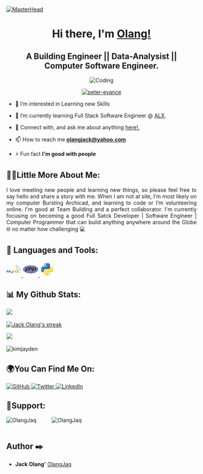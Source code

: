 [![MasterHead](https://visme.co/blog/wp-content/uploads/2019/10/animated-presentation-software-header.gif)]()
<h1 align="center">Hi there, I'm <a href="https://OlangJaq.github.io/me"> Olang!</a></h1>
<h2 align="center">A Building Engineer || Data-Analysist || Computer Software Engineer.</h2>

<p align="center"> <img alt="Coding" width="400" src="https://miro.medium.com/max/680/0*7Q3yvSIv_t0ioJ-Z.gif"/> </p>

<p align="center"> <a href="https://github.com/ryo-ma/github-profile-trophy"><img src="https://github-profile-trophy.vercel.app/?username=peter-evance&row=1&theme=monokai" alt="peter-evance" /></a> </p>

- 👀 I’m interested in Learning new Skills

- 🌱 I’m currently learning Full Stack Software Engineer @ [ALX](https://www.alxafrica.com/).

- 💬 Connect with, and ask me about anything <a href="https://www.twitter.com/Kolangjaq">here!.</a>

- 📫 How to reach me **olangjack@yahoo.com**

- ⚡ Fun fact **I'm good with people**

## 🙋‍♂️Little More About Me:
<p align="justify">
 I love meeting new people and learning new things, so please feel free to say hello and share a story with me. When I am not at site, I’m most likely on my computer Bursting Archicad, and learning to code or I’m volunteering online. I'm good at Team Building and a perfect collaborator. 
I'm currently focusing on becoming a good Full Satck Developer | Software Engineer | Computer Programmer that can build anything anywhere around the Globe 🌐 no matter how challenging 💻
 </p>
 
 
## 🚀 Languages and Tools:


   <a href="https://www.mysql.com/" target="_blank" rel="noreferrer"> <img src="https://raw.githubusercontent.com/devicons/devicon/master/icons/mysql/mysql-original-wordmark.svg" alt="mysql" width="40" height="40"/> </a> 
  <a href="https://www.php.net" target="_blank" rel="noreferrer"> <img src="https://raw.githubusercontent.com/devicons/devicon/master/icons/php/php-original.svg" alt="php" width="40" height="40"/> </a>
  <a href="https://www.python.org" target="_blank" rel="noreferrer"> <img src="https://raw.githubusercontent.com/devicons/devicon/master/icons/python/python-original.svg" alt="python" width="40" height="40"/> </a> 
  </p>



## 📊 My Github Stats:

<img src="https://github-readme-stats.vercel.app/api?username=peter-evance&show_icons=true&theme=radical" />

<p align="left">
    <a href="https://github.com/peter-evance/github-readme-streak-stats">
        <img title="🔥 Get streak stats for your profile at git.io/streak-stats" alt="Jack Olang's streak" src="https://github-readme-streak-stats.herokuapp.com/?user=peter-evance&theme=black-ice&hide_border=true&stroke=0000&background=060A0CD0"/>
    </a>
</p>

<img src="https://github-readme-stats.vercel.app/api/top-langs/?username=OlangJaq&layout=compact" />

<p align="left"> <img src="https://komarev.com/ghpvc/?username=OlangJaq&label=Profile%20views&color=0e75b6&style=flat" alt="kimjayden" /> </p>

## 🌍You Can Find Me On:
<a href="https://www.github.com/OLangJaq">![GitHub](https://img.shields.io/badge/github-%23121011.svg?style=for-the-badge&logo=github&logoColor=white) </a>
<a href="https://www.twitter.com/Kolangjaq">![Twitter](https://img.shields.io/badge/Twitter-%231DA1F2.svg?style=for-the-badge&logo=Twitter&logoColor=white) </a>
<a href="https://www.LinkedIn.com/in/jack-olang">![LinkedIn](https://img.shields.io/badge/linkedin-%230077B5.svg?style=for-the-badge&logo=linkedin&logoColor=white) </a>




## 🎁Support:
<p><a href="https://www.buymeacoffee.com/OlangJaq"> <img align="left" src="https://cdn.buymeacoffee.com/buttons/v2/default-yellow.png" height="30" width="120" alt="OlangJaq" /></a></p>
<P><a href="https://ko-fi.com/OlangJaq"> <img align="left" src="https://cdn.ko-fi.com/cdn/kofi3.png?v=3" height="30" margin="5" width="120" alt="OlangJaq" /></a></p><br><br></p>



## Author :black_nib:

* **Jack Olang'** [OlangJaq](https://github.com/OlangJaq)

